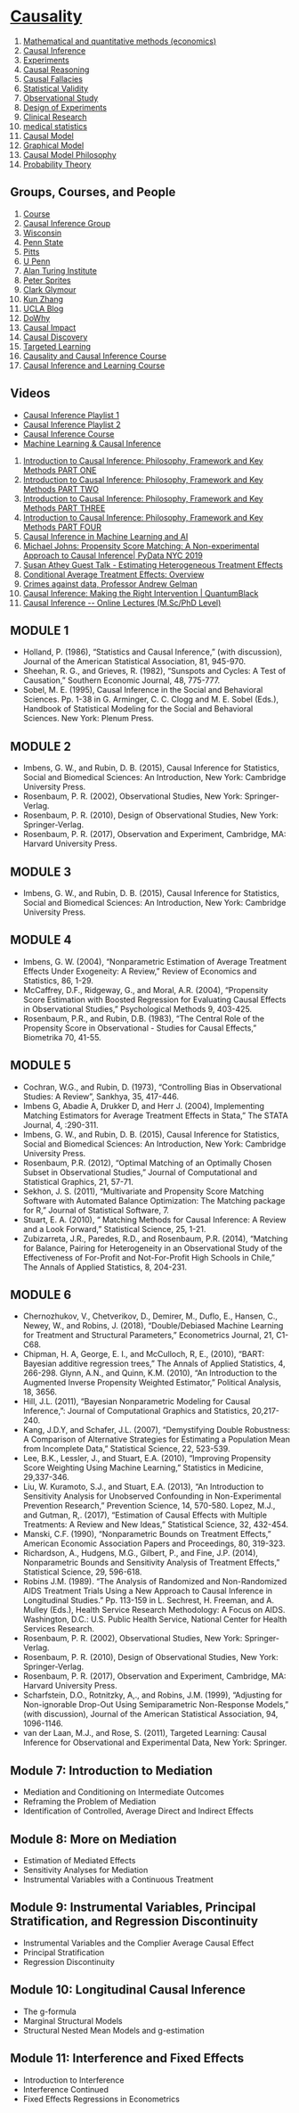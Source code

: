 # [Causality](https://en.wikipedia.org/wiki/Category:Causality)

1. [Mathematical and quantitative methods (economics)](https://en.wikipedia.org/wiki/Category:Mathematical_and_quantitative_methods_(economics))
2. [Causal Inference](https://en.wikipedia.org/wiki/Category:Causal_inference)
3. [Experiments](https://en.wikipedia.org/wiki/Category:Experiments)
4. [Causal Reasoning](https://en.wikipedia.org/wiki/Causal_reasoning)
5. [Causal Fallacies](https://en.wikipedia.org/wiki/Category:Causal_fallacies)
6. [Statistical Validity](https://en.wikipedia.org/wiki/Category:Validity_(statistics))
7. [Observational Study](https://en.wikipedia.org/wiki/Category:Observational_study)
8. [Design of Experiments](https://en.wikipedia.org/wiki/Category:Design_of_experiments)
9. [Clinical Research](https://en.wikipedia.org/wiki/Category:Clinical_research)
10. [medical statistics](https://en.wikipedia.org/wiki/Category:Medical_statistics)
11. [Causal Model](https://en.wikipedia.org/wiki/Causal_model)
12. [Graphical Model](https://en.wikipedia.org/wiki/Graphical_model)
13. [Causal Model Philosophy](https://plato.stanford.edu/entries/causal-models/)
14. [Probability Theory](https://en.wikipedia.org/wiki/Category:Probability_theory)

## Groups, Courses, and People

1. [Course](http://statweb.stanford.edu/~owen/courses/363/)
2. [Causal Inference Group](https://ei.is.tuebingen.mpg.de/research_groups/causal-inference-group)
3. [Wisconsin](https://www.ssc.wisc.edu/~felwert/causality/)
4. [Penn State](https://www.methodology.psu.edu/ra/causal/)
5. [Pitts](https://www.ccd.pitt.edu/)
6. [U Penn](https://www.cceb.med.upenn.edu/cci)
7. [Alan Turing Institute](https://www.turing.ac.uk/research/interest-groups/causal-inference)
8. [Peter Sprites](https://www.cmu.edu/dietrich/philosophy/people/faculty/spirtes.html)
9. [Clark Glymour](https://www.cmu.edu/dietrich/philosophy/people/emeritus/glymour.html)
10. [Kun Zhang](http://www.andrew.cmu.edu/user/kunz1/index.html)
11. [UCLA Blog](http://causality.cs.ucla.edu/blog/)
12. [DoWhy](https://github.com/microsoft/dowhy)
13. [Causal Impact](https://github.com/ricoms/causalimpact)
14. [Causal Discovery](https://github.com/SirLori96/causal_discovery)
15. [Targeted Learning](https://www.youtube.com/playlist?list=PLy_CaFomwGGGH10tbq9zSyfHVrdklMaLe)
16. [Causality and Causal Inference Course](https://chalmers.instructure.com/courses/10036)
17. [Causal Inference and Learning Course](https://www.cs.uic.edu/~elena/courses/fall19/cs594cil.html)

## Videos
- [Causal Inference Playlist 1](https://www.youtube.com/watch?v=zvrcyqcN9Wo&list=PL0fusIJuNs3NTG-5R1AljT1gl-qWbJGgF)
- [Causal Inference Playlist 2](https://www.youtube.com/watch?v=6SCoaBo1MqU&list=PLTnoloBvEJ0sDUd5aK42oXnDgZ7e63Dor)
- [Causal Inference Course](https://www.youtube.com/playlist?list=PLoazKTcS0RzZ1SUgeOgc6SWt51gfT80N0)
- [Machine Learning & Causal Inference](https://www.youtube.com/playlist?list=PLxq_lXOUlvQAoWZEqhRqHNezS30lI49G-)

1. [Introduction to Causal Inference: Philosophy, Framework and Key Methods PART ONE](https://www.youtube.com/watch?v=BQkmzrn8pl4)
2. [Introduction to Causal Inference: Philosophy, Framework and Key Methods PART TWO](https://www.youtube.com/watch?v=A0vMD6IiQW4)
3. [Introduction to Causal Inference: Philosophy, Framework and Key Methods PART THREE](https://www.youtube.com/watch?v=tGXal3vmRRc)
4. [Introduction to Causal Inference: Philosophy, Framework and Key Methods PART FOUR](https://www.youtube.com/watch?v=lF3ampZt9sQ)
5. [Causal Inference in Machine Learning and AI](https://www.youtube.com/watch?v=GtpnWQ9uTL8)
6. [Michael Johns: Propensity Score Matching: A Non-experimental Approach to Causal Inference| PyData NYC 2019](https://www.youtube.com/watch?v=gaUgW7NWai8)
7. [Susan Athey Guest Talk - Estimating Heterogeneous Treatment Effects](https://www.youtube.com/watch?v=oZoizsX3bts)
8. [Conditional Average Treatment Effects: Overview](https://www.youtube.com/watch?v=BH8U-BMPklw)
9. [Crimes against data, Professor Andrew Gelman](https://www.youtube.com/watch?v=fc1hkFC2c1E&t=939s)
10. [Causal Inference: Making the Right Intervention | QuantumBlack](https://www.youtube.com/watch?v=O5-vbOWQhLo&t=391s)
11. [Causal Inference -- Online Lectures (M.Sc/PhD Level)](https://www.youtube.com/playlist?list=PLyvUJLHD8IsJCB7ALqwjRG1BjL5JxE__H)

## MODULE 1

- Holland, P. (1986), “Statistics and Causal Inference,” (with discussion), Journal of the American Statistical Association, 81, 945-970.
- Sheehan, R. G., and Grieves, R. (1982), “Sunspots and Cycles: A Test of Causation,” Southern Economic Journal, 48, 775-777.
- Sobel, M. E. (1995), Causal Inference in the Social and Behavioral Sciences. Pp. 1-38 in G. Arminger, C. C. Clogg and M. E. Sobel (Eds.), Handbook of Statistical Modeling for the Social and Behavioral Sciences. New York: Plenum Press.

## MODULE 2

- Imbens, G. W., and Rubin, D. B. (2015), Causal Inference for Statistics, Social and Biomedical Sciences: An Introduction, New York: Cambridge University Press.
- Rosenbaum, P. R. (2002), Observational Studies, New York: Springer-Verlag.
- Rosenbaum, P. R. (2010), Design of Observational Studies, New York: Springer-Verlag.
- Rosenbaum, P. R. (2017), Observation and Experiment, Cambridge, MA: Harvard University Press.

## MODULE 3

- Imbens, G. W., and Rubin, D. B. (2015), Causal Inference for Statistics, Social and Biomedical Sciences: An Introduction, New York: Cambridge University Press.

## MODULE 4

- Imbens, G. W. (2004), “Nonparametric Estimation of Average Treatment Effects Under Exogeneity: A Review,” Review of Economics and Statistics, 86, 1-29.
- McCaffrey, D.F., Ridgeway, G., and Moral, A.R. (2004), “Propensity Score Estimation with Boosted Regression for Evaluating Causal Effects in Observational Studies,” Psychological Methods 9, 403-425.
- Rosenbaum, P.R., and Rubin, D.B. (1983), “The Central Role of the Propensity Score in Observational - Studies for Causal Effects,” Biometrika 70, 41-55.

## MODULE 5

- Cochran, W.G., and Rubin, D. (1973), “Controlling Bias in Observational Studies: A Review”, Sankhya, 35, 417-446.
- Imbens G, Abadie A, Drukker D, and Herr J. (2004), Implementing Matching Estimators for Average Treatment Effects in Stata,” The STATA Journal, 4, :290-311.
- Imbens, G. W., and Rubin, D. B. (2015), Causal Inference for Statistics, Social and Biomedical Sciences: An Introduction, New York: Cambridge University Press.
- Rosenbaum, P.R. (2012), “Optimal Matching of an Optimally Chosen Subset in Observational Studies,” Journal of Computational and Statistical Graphics, 21, 57-71.
- Sekhon, J. S. (2011), “Multivariate and Propensity Score Matching Software with Automated Balance Optimization: The Matching package for R,” Journal of Statistical Software, 7.
- Stuart, E. A. (2010), “ Matching Methods for Causal Inference: A Review and a Look Forward,” Statistical Science, 25, 1-21.
- Zubizarreta, J.R., Paredes, R.D., and Rosenbaum, P.R. (2014), “Matching for Balance, Pairing for Heterogeneity in an Observational Study of the Effectiveness of For-Profit and Not-For-Profit High Schools in Chile,” The Annals of Applied Statistics, 8, 204-231.

## MODULE 6

- Chernozhukov, V., Chetverikov, D., Demirer, M., Duflo, E., Hansen, C., Newey, W., and Robins, J. (2018), “Double/Debiased Machine Learning for Treatment and Structural Parameters,” Econometrics Journal, 21, C1-C68.
- Chipman, H. A, George, E. I., and McCulloch, R, E., (2010), “BART: Bayesian additive regression trees,” The Annals of Applied Statistics, 4, 266-298.
Glynn, A.N., and Quinn, K.M. (2010), “An Introduction to the Augmented Inverse Propensity Weighted Estimator,” Political Analysis, 18, 3656.
- Hill, J.L. (2011), “Bayesian Nonparametric Modeling for Causal Inference,”: Journal of Computational Graphics and Statistics, 20,217-240.
- Kang, J.D.Y, and Schafer, J.L. (2007), “Demystifying Double Robustness: A Comparison of Alternative Strategies for Estimating a Population Mean from Incomplete Data,” Statistical Science, 22, 523-539.
- Lee, B.K., Lessler, J., and Stuart, E.A. (2010), “Improving Propensity Score Weighting Using Machine Learning,” Statistics in Medicine, 29,337-346.
- Liu, W. Kuramoto, S.J., and Stuart, E.A. (2013), “An Introduction to Sensitivity Analysis for Unobserved Confounding in Non-Experimental Prevention Research,” Prevention Science, 14, 570-580.
Lopez, M.J., and Gutman, R,. (2017), “Estimation of Causal Effects with Multiple Treatments: A Review and New Ideas,” Statistical Science, 32, 432-454.
- Manski, C.F. (1990), “Nonparametric Bounds on Treatment Effects,” American Economic Association Papers and Proceedings, 80, 319-323.
- Richardson, A., Hudgens, M.G., Gilbert, P., and Fine, J.P. (2014), Nonparametric Bounds and Sensitivity Analysis of Treatment Effects,” Statistical Science, 29, 596-618.
- Robins J.M. (1989). “The Analysis of Randomized and Non-Randomized AIDS Treatment Trials Using a New Approach to Causal Inference in Longitudinal Studies.” Pp. 113-159 in L. Sechrest, H. Freeman, and A. Mulley (Eds.), Health Service Research Methodology: A Focus on AIDS. Washington, D.C.: U.S. Public Health Service, National Center for Health Services Research.
- Rosenbaum, P. R. (2002), Observational Studies, New York: Springer-Verlag.
- Rosenbaum, P. R. (2010), Design of Observational Studies, New York: Springer-Verlag.
- Rosenbaum, P. R. (2017), Observation and Experiment, Cambridge, MA: Harvard University Press.
- Scharfstein, D.O., Rotnitzky, A,., and Robins, J.M. (1999), “Adjusting for Non-ignorable Drop-Out Using Semiparametric Non-Response Models,” (with discussion), Journal of the American Statistical Association, 94, 1096-1146.
- van der Laan, M.J., and Rose, S. (2011), Targeted Learning: Causal Inference for Observational and Experimental Data, New York: Springer.

## Module 7: Introduction to Mediation

- Mediation and Conditioning on Intermediate Outcomes
- Reframing the Problem of Mediation
- Identification of Controlled, Average Direct and Indirect Effects

## Module 8: More on Mediation

- Estimation of Mediated Effects
- Sensitivity Analyses for Mediation
- Instrumental Variables with a Continuous Treatment

## Module 9: Instrumental Variables, Principal Stratification, and Regression Discontinuity

- Instrumental Variables and the Complier Average Causal Effect
- Principal Stratification
- Regression Discontinuity

## Module 10: Longitudinal Causal Inference

- The g-formula
- Marginal Structural Models
- Structural Nested Mean Models and g-estimation

## Module 11: Interference and Fixed Effects

- Introduction to Interference
- Interference Continued
- Fixed Effects Regressions in Econometrics